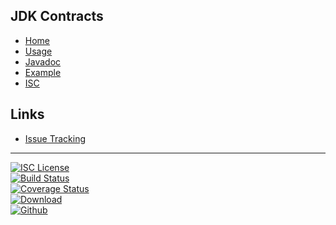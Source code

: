 ## JDK Contracts
- [Home]()
- [Usage](#docs/usage)
- [Javadoc](javadoc)
- [Example](#docs/example)
- [ISC](#docs/LICENSE)

## Links
- [Issue Tracking](https://github.com/nwillc/jdk_contract_tests/issues)

-------
[![ISC License](http://shields-nwillc.rhcloud.com/shield/tldrlegal?package=ISC)](http://shields-nwillc.rhcloud.com/homepage/tldrlegal?package=ISC)
<br/>
[![Build Status](http://shields-nwillc.rhcloud.com/shield/travis-ci?path=nwillc&package=jdk_contract_tests)](http://shields-nwillc.rhcloud.com/homepage/travis-ci?path=nwillc&package=jdk_contract_tests)
<br/>
[![Coverage Status](http://shields-nwillc.rhcloud.com/shield/codecov?path=github/nwillc&package=jdk_contract_tests)](http://shields-nwillc.rhcloud.com/homepage/codecov?path=github/nwillc&package=jdk_contract_tests)
<br/>
[![Download](http://shields-nwillc.rhcloud.com/shield/jcenter?path=nwillc&package=jdk_contract_tests)](http://shields-nwillc.rhcloud.com/homepage/jcenter?path=nwillc&package=jdk_contract_tests)
<br/>
[![Github](http://shields-nwillc.rhcloud.com/shield/github?group=com.github.nwillc&package=contracts)](http://shields-nwillc.rhcloud.com/homepage/github?path=nwillc&package=jdk_contract_tests)

